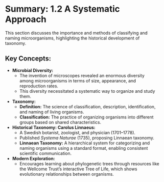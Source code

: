 # Summary: 1.2 A Systematic Approach

This section discusses the importance and methods of classifying and naming microorganisms, highlighting the historical development of taxonomy.

## Key Concepts:

*   **Microbial Diversity:**
    *   The invention of microscopes revealed an enormous diversity among microorganisms in terms of size, appearance, and reproduction rates.
    *   This diversity necessitated a systematic way to organize and study them.
*   **Taxonomy:**
    *   **Definition:** The science of classification, description, identification, and naming of living organisms.
    *   **Classification:** The practice of organizing organisms into different groups based on shared characteristics.
*   **Historical Taxonomy: Carolus Linnaeus:**
    *   A Swedish botanist, zoologist, and physician (1701–1778).
    *   Published *Systema Naturae* (1735), proposing Linnaean taxonomy.
    *   **Linnaean Taxonomy:** A hierarchical system for categorizing and naming organisms using a standard format, enabling consistent scientific communication.
*   **Modern Exploration:**
    *   Encourages learning about phylogenetic trees through resources like the Wellcome Trust’s interactive Tree of Life, which shows evolutionary relationships between organisms.
